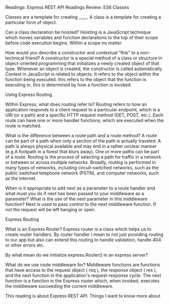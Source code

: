 Readings: Express REST API
Readings
Review: ES6 Classes

Classes are a template for creating ____. A class is a template for creating a particular form of object.

Can a class declaration be hoisted? Hoisting is a JavaScript technique which moves variables and function declarations to the top of their scope before code execution begins. Within a scope no matter

How would you describe a constructor and contextual “this” to a non-technical friend? A constructor is a special method of a class or structure in object-oriented programming that initializes a newly created object of that type. Whenever an object is created, the constructor is called automatically. Context in JavaScript is related to objects. It refers to the object within the function being executed. this refers to the object that the function is executing in. this is determined by how a function is invoked.

Using Express Routing

Within Express, what does routing refer to? Routing refers to how an application responds to a client request to a particular endpoint, which is a URI (or a path) and a specific HTTP request method (GET, POST, etc.). Each route can have one or more handler functions, which are executed when the route is matched.

What is the difference between a route path and a route method? A route can be part of a path when only a section of the path is actually traveled. A path is always physical available and may end in a rather unclear manner (e.g A footpath in a forest that blurs away). One or more paths can be part of a route. Routing is the process of selecting a path for traffic in a network or between or across multiple networks. Broadly, routing is performed in many types of networks, including circuit-switched networks, such as the public switched telephone network (PSTN), and computer networks, such as the Internet.

When is it appropriate to add next as a parameter to a route handler and what must you do if next has been passed to your middleware as a parameter? What is the use of the next parameter in this middleware function? Next is used to pass control to the next middleware function. If not the request will be left hanging or open.

Express Routing

What is an Express Router? Express router is a class which helps us to create router handlers. By router handler i mean to not just providing routing to our app but also can extend this routing to handle validation, handle 404 or other errors etc.

By what mean do we initialize express.Router() in an express server?

What do we use route middleware for? Middleware functions are functions that have access to the request object ( req ), the response object ( res ), and the next function in the application's request-response cycle. The next function is a function in the Express router which, when invoked, executes the middleware succeeding the current middleware.

This reading is about Express REST API.
Things I want to know more about
